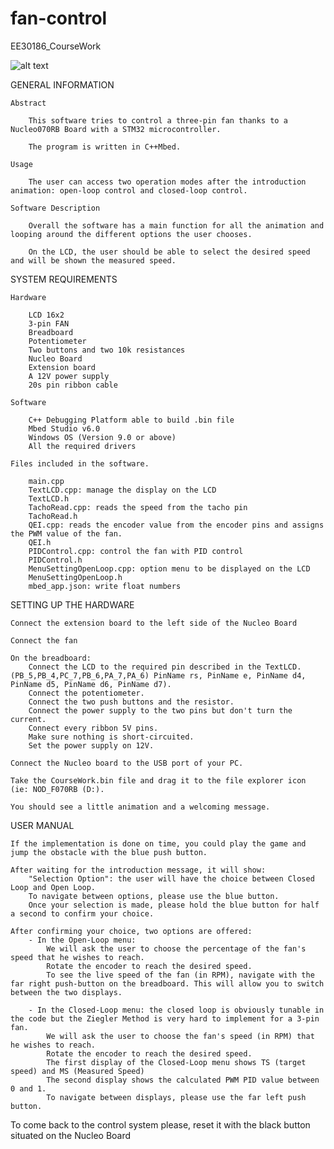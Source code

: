 # fan-control
EE30186_CourseWork

<!-- Add a picture -->
![alt text](designdocboardcircuits.png)

GENERAL INFORMATION

	Abstract

		This software tries to control a three-pin fan thanks to a Nucleo070RB Board with a STM32 microcontroller.

		The program is written in C++Mbed.

	Usage

		The user can access two operation modes after the introduction animation: open-loop control and closed-loop control.

	Software Description

		Overall the software has a main function for all the animation and looping around the different options the user chooses.
		
		On the LCD, the user should be able to select the desired speed and will be shown the measured speed.

SYSTEM REQUIREMENTS

	Hardware

		LCD 16x2
		3-pin FAN
		Breadboard
		Potentiometer
		Two buttons and two 10k resistances
		Nucleo Board
		Extension board
		A 12V power supply
		20s pin ribbon cable
	
	Software

		C++ Debugging Platform able to build .bin file
		Mbed Studio v6.0
		Windows OS (Version 9.0 or above)
		All the required drivers
	
	Files included in the software.

		main.cpp
		TextLCD.cpp: manage the display on the LCD
		TextLCD.h
		TachoRead.cpp: reads the speed from the tacho pin
		TachoRead.h
		QEI.cpp: reads the encoder value from the encoder pins and assigns the PWM value of the fan.
		QEI.h
		PIDControl.cpp: control the fan with PID control
		PIDControl.h
		MenuSettingOpenLoop.cpp: option menu to be displayed on the LCD
		MenuSettingOpenLoop.h
		mbed_app.json: write float numbers

SETTING UP THE HARDWARE

	Connect the extension board to the left side of the Nucleo Board

	Connect the fan

	On the breadboard:
		Connect the LCD to the required pin described in the TextLCD. (PB_5,PB_4,PC_7,PB_6,PA_7,PA_6) PinName rs, PinName e, PinName d4, PinName d5, PinName d6, PinName d7).
		Connect the potentiometer.
		Connect the two push buttons and the resistor.
		Connect the power supply to the two pins but don't turn the current.
		Connect every ribbon 5V pins.
		Make sure nothing is short-circuited.
		Set the power supply on 12V.

	Connect the Nucleo board to the USB port of your PC.

	Take the CourseWork.bin file and drag it to the file explorer icon (ie: NOD_F070RB (D:).

	You should see a little animation and a welcoming message.

USER MANUAL

	If the implementation is done on time, you could play the game and jump the obstacle with the blue push button.

	After waiting for the introduction message, it will show:
		"Selection Option": the user will have the choice between Closed Loop and Open Loop.
		To navigate between options, please use the blue button.
		Once your selection is made, please hold the blue button for half a second to confirm your choice.

	After confirming your choice, two options are offered: 
		- In the Open-Loop menu:
			We will ask the user to choose the percentage of the fan's speed that he wishes to reach.
			Rotate the encoder to reach the desired speed.
			To see the live speed of the fan (in RPM), navigate with the far right push-button on the breadboard. This will allow you to switch between the two displays. 
		
		- In the Closed-Loop menu: the closed loop is obviously tunable in the code but the Ziegler Method is very hard to implement for a 3-pin fan.
			We will ask the user to choose the fan's speed (in RPM) that he wishes to reach.
			Rotate the encoder to reach the desired speed.
			The first display of the Closed-Loop menu shows TS (target speed) and MS (Measured Speed)
			The second display shows the calculated PWM PID value between 0 and 1.
			To navigate between displays, please use the far left push button.

To come back to the control system please, reset it with the black button situated on the Nucleo Board
